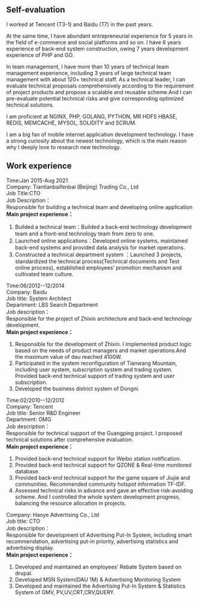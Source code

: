 ## Self-evaluation

I worked at Tencent (T3-1) and Baidu (T7) in the past years. 

At the same time, I have abundant entrepreneurial experience for 5 years in the field of e-commerce and social platforms and so on. I have 6 years experience of back-end system construction, owing 7 years development experience of PHP and GO. 

In team management, I have more than 10 years of technical team management experience, including 3 years of large technical team management with about 120+ technical staff.
As a technical leader, I can evaluate  technical proposals comprehensively according to the requirement of project products and propose a scalable and reusable scheme.And I can pre-evaluate potential technical risks and give corresponding optimized technical solutions. 

I am proficient at NGINX, PHP, GOLANG, PYTHON, MR HDFS HBASE, REDIS, MEMCACHE, MYSOL, SOLIDITY and SCRUM.

I am a big fan of mobile internet application development technology. I have a strong curiosity about the newest technology, which is the main reason why I deeply love to research new technology.


## Work experience

Time:Jan 2015-Aug 2021<br>
Company: Tiantianbaifenbai (Beijing) Trading Co., Ltd<br>
Job Title:CTO<br>
Job Description：<br>
Responsible for building a technical team and developing online application<br>
**Main project experience：**
1. Builded a technical team：Builded a back-end technology development team and a front-end technology team from zero to one.
2. Launched online applications：Developed online systems,  maintained back-end systems and provided data analysis for market operations.
3. Constructed a technical department system ：Launched 3 projects, standardized the technical process(Technical documents and Test online process), established employees’ promotion mechanism and cultivated team culture.
  
  
  

Time:06/2012--12/2014<br>
Company: Baidu<br>
Job title: System Architect<br>
Department: LBS Search Department<br>
Job description：<br>
Responsible for the project of Zhixin architecture and back-end technology development.<br>
**Main project experience：**
1. Responsible for the development of Zhixin. I implemented product logic based on the needs of product managers and market operations.And the maximum value of dau reached 4100W.
2. Participated in the system reconfiguration of Tianwang Mountain, including user system, subscription system and trading system. Provided back-end technical support of trading system and user subscription.
3. Developed the business district system of Dongni.
  
  
  
Time:02/2010--12/2012<br>
Company: Tencent<br>
Job title: Senior R&D Engineer<br>
Department: OMG<br>
Job description：<br>
Responsible for technical support of the Guangping project. I proposed technical solutions after comprehensive evaluation. <br>
**Main project experience：**
1. Provided back-end technical support for Weibo station notification.
2. Provided back-end technical support for QZONE & Real-time monitored database.
3. Provided back-end technical support for the game square of Jiujie and communities. Recommended community hotspot information TF-IDF.
4. Assessed technical risks in advance and gave an effective risk-avoiding scheme. And I controlled the whole system development progress, balancing the resource allocation in projects.



Company: Haoye Advertising Co., Ltd<br>
Job title: CTO<br>
Job description：<br>
Responsible for development of Advertising Put-In System, including smart recommendation, advertising put-in priority, advertising statistics and advertising display.<br>
**Main project experience：**
1. Developed and maintained an employees’ Rebate System based on drupal.
2. Developed MSN System(DAU 1M) & Advertising Monitoring System
3. Developed and maintained the Advertising Put-In System & Statistics System of GMV, PV,UV,CRT,CRV,QUERY.


